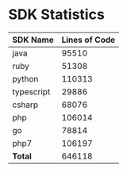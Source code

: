 # SDK Statistics

| SDK Name | Lines of Code |
| -------- | ------------- |
| java | 95510 |
| ruby | 51308 |
| python | 110313 |
| typescript | 29886 |
| csharp | 68076 |
| php | 106014 |
| go | 78814 |
| php7 | 106197 |
| **Total** | 646118 |
